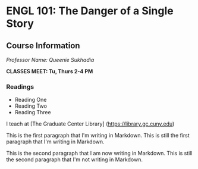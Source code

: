 # ENGL 101: The Danger of a Single Story 

## Course Information

*Professor Name: Queenie Sukhadia*

**CLASSES MEET: Tu, Thurs 2-4 PM**

### Readings

- Reading One
- Reading Two
- Reading Three

I teach at [The Graduate Center Library] (https://library.gc.cuny.edu)

This is the first paragraph that I'm writing in Markdown. This is still the first paragraph that I'm writing in Markdown.

This is the second paragraph that I am now writing in Markdown. This is still the second paragraph that I'm not writing in Markdown. 